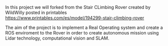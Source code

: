 In this project we will forked from the Stair CLimbing Rover created by WildWilly
posted in printables https://www.printables.com/es/model/194299-stair-climbing-rover

The aim of the project is to implement a Real Operating system and create a ROS enviroment to the Rover in order to 
create autonomous mission using Lidar technology, computational vision and SLAM. 
